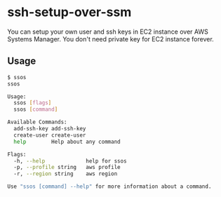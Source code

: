 
# ssh-setup-over-ssm

You can setup your own user and ssh keys in EC2 instance over AWS Systems Manager.
You don't need private key for EC2 instance forever.

## Usage

```bash
$ ssos
ssos

Usage:
  ssos [flags]
  ssos [command]

Available Commands:
  add-ssh-key add-ssh-key
  create-user create-user
  help        Help about any command

Flags:
  -h, --help             help for ssos
  -p, --profile string   aws profile
  -r, --region string    aws region

Use "ssos [command] --help" for more information about a command.
```
